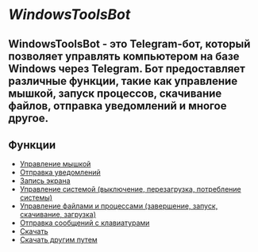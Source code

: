 # _WindowsToolsBot_

WindowsToolsBot - это Telegram-бот, который позволяет управлять компьютером на базе Windows через Telegram. Бот предоставляет различные функции, такие как управление мышкой, запуск процессов, скачивание файлов, отправка уведомлений и многое другое.
-
## Функции
- [Управление мышкой](https://imgur.com/Y538LEt)
- [Отправка уведомлений](https://imgur.com/5KY6y5n)
- [Запись экрана](https://imgur.com/undefined)
- [Управление системой (выключение, перезагрузка, потребление системы)](https://imgur.com/yiXEIpX)
- [Управление файлами и процессами (завершение, запуск, скачивание, загрузка)](https://imgur.com/qPUylvX)
- [Отправка сообщений с клавиатурами](https://imgur.com/8xhgpFF)
- [Скачать](https://disk.yandex.ru/d/LtLbsLGSksr_tw)
- [Скачать другим путем](https://drive.google.com/file/d/1CsKFgb_c1eAo20NuL-BVVb6_0yjoP8CA/view?usp=sharing)
